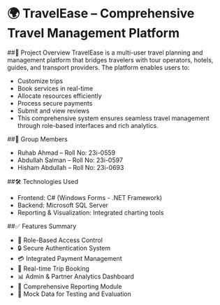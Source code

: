 # 🌍 TravelEase – Comprehensive Travel Management Platform

##📌 Project Overview
TravelEase is a multi-user travel planning and management platform that bridges travelers with tour operators, hotels, guides, and transport providers. The platform enables users to:
- Customize trips
- Book services in real-time
- Allocate resources efficiently
- Process secure payments
- Submit and view reviews
- This comprehensive system ensures seamless travel management through role-based interfaces and rich analytics.

##👥 Group Members
- Ruhab Ahmad – Roll No: 23i-0559
- Abdullah Salman – Roll No: 23i-0597
- Hisham Abdullah – Roll No: 23i-0693

##🛠️ Technologies Used
- Frontend: C# (Windows Forms - .NET Framework)
- Backend: Microsoft SQL Server
- Reporting & Visualization: Integrated charting tools

##✅ Features Summary
- 🔐 Role-Based Access Control
- 🔒 Secure Authentication System
- 💳 Integrated Payment Management
- 📅 Real-time Trip Booking
- 📊 Admin & Partner Analytics Dashboard
- 🧾 Comprehensive Reporting Module
- 🧪 Mock Data for Testing and Evaluation
